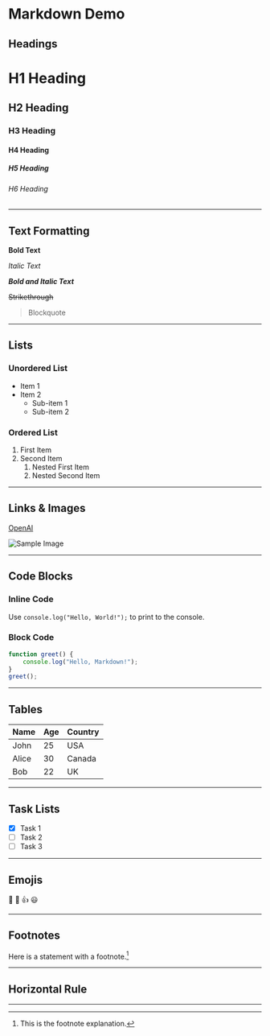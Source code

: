 # Markdown Demo

## Headings

# H1 Heading
## H2 Heading
### H3 Heading
#### H4 Heading
##### H5 Heading
###### H6 Heading

---

## Text Formatting

**Bold Text**

*Italic Text*

***Bold and Italic Text***

~~Strikethrough~~

> Blockquote

---

## Lists

### Unordered List
- Item 1
- Item 2
  - Sub-item 1
  - Sub-item 2

### Ordered List
1. First Item
2. Second Item
   1. Nested First Item
   2. Nested Second Item

---

## Links & Images

[OpenAI](https://openai.com)

![Sample Image](https://via.placeholder.com/150)

---

## Code Blocks

### Inline Code
Use `console.log("Hello, World!");` to print to the console.

### Block Code
```javascript
function greet() {
    console.log("Hello, Markdown!");
}
greet();
```

---

## Tables

| Name  | Age | Country |
|-------|-----|---------|
| John  | 25  | USA     |
| Alice | 30  | Canada  |
| Bob   | 22  | UK      |

---

## Task Lists

- [x] Task 1
- [ ] Task 2
- [ ] Task 3

---

## Emojis

🚀 🎉 👍 😃

---

## Footnotes

Here is a statement with a footnote.[^1]

[^1]: This is the footnote explanation.

---

## Horizontal Rule

---

